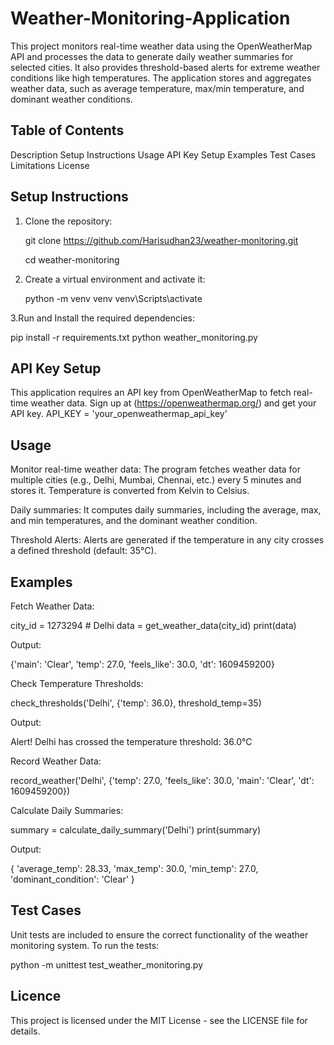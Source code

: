 # Weather-Monitoring-Application

   This project monitors real-time weather data using the OpenWeatherMap API and processes the data to generate daily weather summaries for selected cities. It also provides threshold-based alerts for extreme weather conditions like high temperatures. The application stores and aggregates weather data, such as average temperature, max/min temperature, and dominant weather conditions.

## Table of Contents
   Description
   Setup Instructions
   Usage
   API Key Setup
   Examples
   Test Cases
   Limitations
   License

## Setup Instructions

1. Clone the repository:
   
   git clone https://github.com/Harisudhan23/weather-monitoring.git
   
   cd weather-monitoring
3. Create a virtual environment and activate it:
   
   python -m venv venv
   venv\Scripts\activate
   
3.Run and Install the required dependencies:

   pip install -r requirements.txt
   python weather_monitoring.py

## API Key Setup

   This application requires an API key from OpenWeatherMap to fetch real-time weather data.
   Sign up at (https://openweathermap.org/) and get your API key.
   API_KEY = 'your_openweathermap_api_key'

## Usage

   Monitor real-time weather data:
   The program fetches weather data for multiple cities (e.g., Delhi, Mumbai, Chennai, etc.) every 5 minutes and stores it.
   Temperature is converted from Kelvin to Celsius.

   Daily summaries:
   It computes daily summaries, including the average, max, and min temperatures, and the dominant weather condition.
   
   Threshold Alerts:
   Alerts are generated if the temperature in any city crosses a defined threshold (default: 35°C).

## Examples

   Fetch Weather Data:
   
   city_id = 1273294  # Delhi
   data = get_weather_data(city_id)
   print(data)
   
   Output:
   
   {'main': 'Clear', 'temp': 27.0, 'feels_like': 30.0, 'dt': 1609459200}

   Check Temperature Thresholds:
   
   check_thresholds('Delhi', {'temp': 36.0}, threshold_temp=35)
   
   Output:
   
   Alert! Delhi has crossed the temperature threshold: 36.0°C

   Record Weather Data:
   
   record_weather('Delhi', {'temp': 27.0, 'feels_like': 30.0, 'main': 'Clear', 'dt': 1609459200})
   
   Calculate Daily Summaries:
   
   summary = calculate_daily_summary('Delhi')
   print(summary)
   
   Output:
   
   {
    'average_temp': 28.33,
    'max_temp': 30.0,
    'min_temp': 27.0,
    'dominant_condition': 'Clear'
   }
## Test Cases

   Unit tests are included to ensure the correct functionality of the weather monitoring system. To run the tests:
   
   python -m unittest test_weather_monitoring.py

## Licence

This project is licensed under the MIT License - see the LICENSE file for details.






